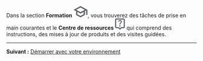 Dans la section **Formation** ![""](Images/fgd1722886790106.svg), vous trouverez des tâches de prise en main courantes et le **Centre de ressources** ![""](Images/avu1722886867596.svg) qui comprend des instructions, des mises à jour de produits et des visites guidées.

------------------------------------------------------------------------

**Suivant :** [Démarrer avec votre environnement](tta1687442978234.md)
